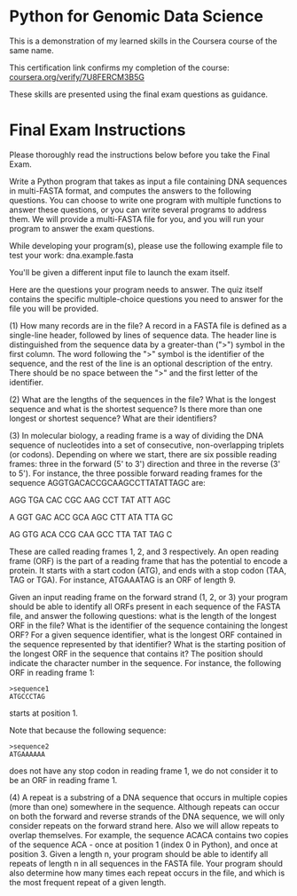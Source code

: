 # Python for Genomic Data Science

This is a demonstration of my learned skills in the Coursera course of the same name.

This certification link confirms my completion of the course: [coursera.org/verify/7U8FERCM3B5G](https://www.coursera.org/verify/7U8FERCM3B5G)

These skills are presented using the final exam questions as guidance.

# Final Exam Instructions

Please thoroughly read the instructions below before you take the Final Exam.

Write a Python program that takes as input a file containing DNA sequences in multi-FASTA format, and computes the answers to the following questions. You can choose to write one program with multiple functions to answer these questions, or you can write several programs to address them. We will provide a multi-FASTA file for you, and you will run your program to answer the exam questions.

While developing your program(s), please use the following example file to test your work: dna.example.fasta

You'll be given a different input file to launch the exam itself.

Here are the questions your program needs to answer. The quiz itself contains the specific multiple-choice questions you need to answer for the file you will be provided.

(1) How many records are in the file? A record in a FASTA file is defined as a single-line header, followed by lines of sequence data. The header line is distinguished from the sequence data by a greater-than (">") symbol in the first column. The word following the ">" symbol is the identifier of the sequence, and the rest of the line is an optional description of the entry. There should be no space between the ">" and the first letter of the identifier.

(2) What are the lengths of the sequences in the file? What is the longest sequence and what is the shortest sequence? Is there more than one longest or shortest sequence? What are their identifiers?

(3) In molecular biology, a reading frame is a way of dividing the DNA sequence of nucleotides into a set of consecutive, non-overlapping triplets (or codons). Depending on where we start, there are six possible reading frames: three in the forward (5' to 3') direction and three in the reverse (3' to 5'). For instance, the three possible forward reading frames for the sequence AGGTGACACCGCAAGCCTTATATTAGC are:

AGG TGA CAC CGC AAG CCT TAT ATT AGC

A GGT GAC ACC GCA AGC CTT ATA TTA GC

AG GTG ACA CCG CAA GCC TTA TAT TAG C

These are called reading frames 1, 2, and 3 respectively. An open reading frame (ORF) is the part of a reading frame that has the potential to encode a protein. It starts with a start codon (ATG), and ends with a stop codon (TAA, TAG or TGA). For instance, ATGAAATAG is an ORF of length 9.

Given an input reading frame on the forward strand (1, 2, or 3) your program should be able to identify all ORFs present in each sequence of the FASTA file, and answer the following questions: what is the length of the longest ORF in the file? What is the identifier of the sequence containing the longest ORF? For a given sequence identifier, what is the longest ORF contained in the sequence represented by that identifier? What is the starting position of the longest ORF in the sequence that contains it? The position should indicate the character number in the sequence. For instance, the following ORF in reading frame 1:

```text
>sequence1
ATGCCCTAG
```

starts at position 1.

Note that because the following sequence:

```text
>sequence2
ATGAAAAAA

```


does not have any stop codon in reading frame 1, we do not consider it to be an ORF in reading frame 1.

(4) A repeat is a substring of a DNA sequence that occurs in multiple copies (more than one) somewhere in the sequence. Although repeats can occur on both the forward and reverse strands of the DNA sequence, we will only consider repeats on the forward strand here. Also we will allow repeats to overlap themselves. For example, the sequence ACACA contains two copies of the sequence ACA - once at position 1 (index 0 in Python), and once at position 3. Given a length n, your program should be able to identify all repeats of length n in all sequences in the FASTA file. Your program should also determine how many times each repeat occurs in the file, and which is the most frequent repeat of a given length.
